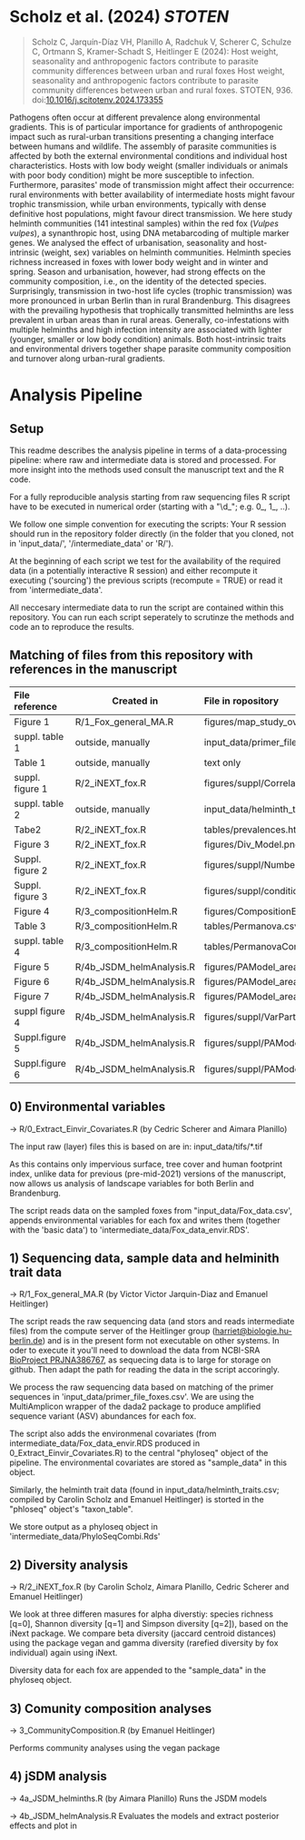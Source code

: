 # Scholz et al. (2024) *STOTEN*

>Scholz C, Jarquín-Díaz VH, Planillo A, Radchuk V, Scherer C, Schulze C, Ortmann S, Kramer-Schadt S, Heitlinger E (2024): Host weight, seasonality and anthropogenic factors contribute to parasite community differences between urban and rural foxes Host weight, seasonality and anthropogenic factors contribute to parasite community differences between urban and rural foxes. STOTEN, 936. doi:[10.1016/j.scitotenv.2024.173355](https://doi.org/10.1016/j.scitotenv.2024.173355)

Pathogens often occur at different prevalence along environmental gradients. This is of particular importance for gradients of anthropogenic impact such as rural-urban transitions presenting a changing interface between humans and wildlife. The assembly of parasite communities is affected by both the external environmental conditions and individual host characteristics. Hosts with low body weight (smaller individuals or animals with poor body condition) might be more susceptible to infection. Furthermore, parasites' mode of transmission might affect their occurrence: rural environments with better availability of intermediate hosts might favour trophic transmission, while urban environments, typically with dense definitive host populations, might favour direct transmission. We here study helminth communities (141 intestinal samples) within the red fox (*Vulpes vulpes*), a synanthropic host, using DNA metabarcoding of multiple marker genes. We analysed the effect of urbanisation, seasonality and host-intrinsic (weight, sex) variables on helminth communities. Helminth species richness increased in foxes with lower body weight and in winter and spring. Season and urbanisation, however, had strong effects on the community composition, i.e., on the identity of the detected species. Surprisingly, transmission in two-host life cycles (trophic transmission) was more pronounced in urban Berlin than in rural Brandenburg. This disagrees with the prevailing hypothesis that trophically transmitted helminths are less prevalent in urban areas than in rural areas. Generally, co-infestations with multiple helminths and high infection intensity are associated with lighter (younger, smaller or low body condition) animals. Both host-intrinsic traits and environmental drivers together shape parasite community composition and turnover along urban-rural gradients.

# Analysis Pipeline

## Setup 

This readme describes the analysis pipeline in terms of a
data-processing pipeline: where raw and intermediate data is stored
and processed. For more insight into the methods used consult the
manuscript text and the R code. 

For a fully reproducible analysis starting from raw sequencing files R
script have to be executed in numerical order (starting with a "\\d_";
e.g. 0_, 1_, ..).

We follow one simple convention for executing the scripts: Your R
session should run in the repository folder directly (in the folder
that you cloned, not in 'input_data/', '/intermediate_data' or 'R/').

At the beginning of each script we test for the availability of the
required data (in a potentially interactive R session) and either
recompute it executing ('sourcing') the previous scripts (recompute =
TRUE) or read it from 'intermediate_data'. 

All neccesary intermediate data to run the script are contained within
this repository. You can run each script seperately to scrutinze the
methods and code an to reproduce the results. 

## Matching of files from this repository with references in the manuscript

| File reference  | Created in                      | File in ropository                               |
|:----------------|---------------------------------|:-------------------------------------------------|
| Figure 1        | R/1_Fox_general_MA.R            | figures/map_study_overview_multi.png             |
| suppl. table 1  | outside, manually               | input_data/primer_file_foxes.csv                 |
| Table 1         | outside, manually               | text only                                        |
| suppl. figure 1 | R/2_iNEXT_fox.R                 | figures/suppl/CorrelatPedictors.png              |
| suppl. table 2  | outside, manually               | input_data/helminth_traits.csv                   |
| Tabe2           | R/2_iNEXT_fox.R                 | tables/prevalences.html                          |
| Figure 3        | R/2_iNEXT_fox.R                 | figures/Div_Model.png                            |
| Suppl. figure 2 | R/2_iNEXT_fox.R                 | figures/suppl/NumberSeqVar.png                   |
| Suppl. figure 3 | R/2_iNEXT_fox.R                 | figures/suppl/conditionVar.png                   |
| Figure 4        | R/3_compositionHelm.R           | figures/CompositionEnvHelm.png                   |
| Table 3         | R/3_compositionHelm.R           | tables/Permanova.csv                             |
| suppl. table 4  | R/3_compositionHelm.R           | tables/PermanovaConti.csv                        |
| Figure 5        | R/4b_JSDM_helmAnalysis.R        | figures/PAModel_area_varpart.png                 |
| Figure 6        | R/4b_JSDM_helmAnalysis.R        | figures/PAModel_area_BetaCoefs.png               |
| Figure 7        | R/4b_JSDM_helmAnalysis.R        | figures/PAModel_area_GammaCoefs_traits.png       |
| suppl figure 4  | R/4b_JSDM_helmAnalysis.R        | figures/suppl/VarPart_PAModel_grad.png           |
| Suppl.figure 5  | R/4b_JSDM_helmAnalysis.R        | figures/suppl/PAModel_grad_BetaCoefs.png         |
| Suppl.figure 6  | R/4b_JSDM_helmAnalysis.R        | figures/suppl/PAModel_grad_GammaCoefs_traits.png |


## 0) Environmental variables

-> R/0_Extract_Einvir_Covariates.R (by Cedric Scherer and Aimara Planillo)
 
The input raw (layer) files this is based on are in:
input_data/tifs/*.tif

As this contains only impervious surface, tree cover and human
footprint index, unlike data for previous (pre-mid-2021) versions of
the manuscript, now allows us analysis of landscape variables for both
Berlin and Brandenburg.

The script reads data on the sampled foxes from
"input_data/Fox_data.csv', appends environmental variables for each
fox and writes them (together with the 'basic data') to
'intermediate_data/Fox_data_envir.RDS'.

 
## 1) Sequencing data, sample data and helminith trait data

-> R/1_Fox_general_MA.R (by Victor Victor Jarquin-Diaz and Emanuel Heitlinger)

The script reads the raw sequencing data (and stors and reads
intermediate files) from the compute server of the Heitlinger group
(harriet@biologie.hu-berlin.de) and is in the present form not
executable on other systems. In oder to execute it you'll need to
download the data from NCBI-SRA [BioProject
PRJNA386767](https://www.ncbi.nlm.nih.gov/sra/PRJNA386767), as
sequecing data is to large for storage on github. Then adapt the path
for reading the data in the script accoringly.

We process the raw sequencing data based on matching of the primer
sequences in 'input_data/primer_file_foxes.csv'. We are using the
MultiAmplicon wrapper of the dada2 package to produce amplified
sequence variant (ASV) abundances for each fox.

The script also adds the environmenal covariates (from
intermediate_data/Fox_data_envir.RDS produced in
0_Extract_Einvir_Covariates.R) to the central "phyloseq" object of the
pipeline. The environmental covariates are stored as "sample_data" in
this object.

Similarly, the helminth trait data (found in
input_data/helminth_traits.csv; compiled by Carolin Scholz and Emanuel
Heitlinger) is storted in the "phloseq" object's "taxon_table". 
 
We store output as a phyloseq object in
'intermediate_data/PhyloSeqCombi.Rds'

## 2) Diversity analysis


-> R/2_iNEXT_fox.R (by Carolin Scholz, Aimara Planillo, Cedric Scherer
and Emanuel Heitlinger)

We look at three differen masures for alpha diverstiy: species
richness [q=0], Shannon diversity [q=1] and Simpson diversity [q=2]),
based on the iNext package. We compare beta diversity (jaccard
centroid distances) using the package vegan and gamma diversity
(rarefied diversity by fox individual) again using iNext.

Diversity data for each fox are appended to the "sample_data" in the
phyloseq object.

## 3) Comunity composition analyses

-> 3_CommunityComposition.R (by Emanuel Heitlinger)

Performs community analyses using the vegan package


## 4) jSDM analysis 


-> 4a_JSDM_helminths.R (by Aimara Planillo)
Runs the JSDM models 

-> 4b_JSDM_helmAnalysis.R
Evaluates the models and extract posterior effects and plot in 

 
